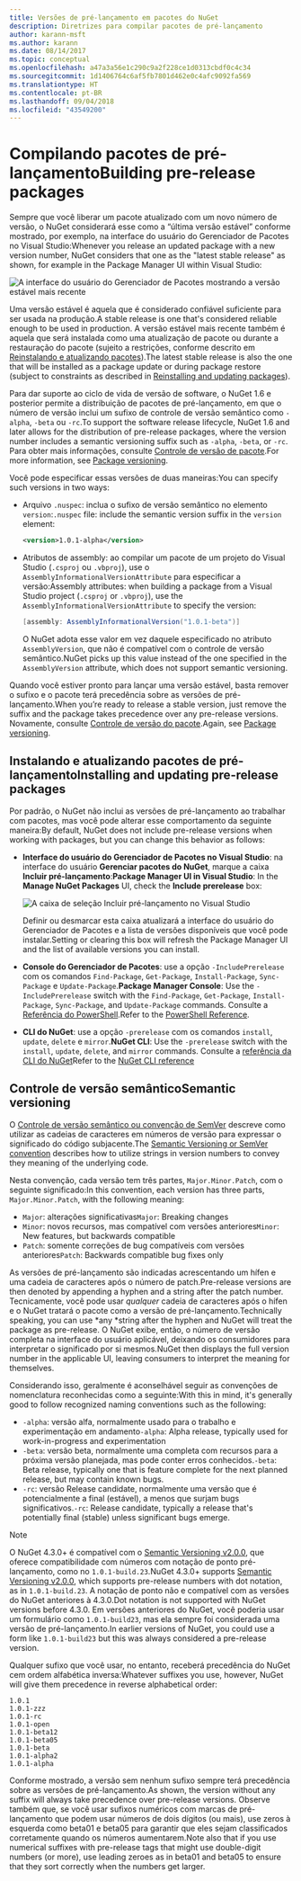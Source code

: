 ```yaml
---
title: Versões de pré-lançamento em pacotes do NuGet
description: Diretrizes para compilar pacotes de pré-lançamento
author: karann-msft
ms.author: karann
ms.date: 08/14/2017
ms.topic: conceptual
ms.openlocfilehash: a47a3a56e1c290c9a2f228ce1d0313cbdf0c4c34
ms.sourcegitcommit: 1d1406764c6af5fb7801d462e0c4afc9092fa569
ms.translationtype: HT
ms.contentlocale: pt-BR
ms.lasthandoff: 09/04/2018
ms.locfileid: "43549200"
---
```

# <a name="building-pre-release-packages"></a><span data-ttu-id="1403e-103">Compilando pacotes de pré-lançamento</span><span class="sxs-lookup"><span data-stu-id="1403e-103">Building pre-release packages</span></span>

<span data-ttu-id="1403e-104">Sempre que você liberar um pacote atualizado com um novo número de versão, o NuGet considerará esse como a “última versão estável” conforme mostrado, por exemplo, na interface do usuário do Gerenciador de Pacotes no Visual Studio:</span><span class="sxs-lookup"><span data-stu-id="1403e-104">Whenever you release an updated package with a new version number, NuGet considers that one as the "latest stable release" as shown, for example in the Package Manager UI within Visual Studio:</span></span>

![A interface do usuário do Gerenciador de Pacotes mostrando a versão estável mais recente](media/Prerelease_01-LatestStable.png)

<span data-ttu-id="1403e-106">Uma versão estável é aquela que é considerado confiável suficiente para ser usada na produção.</span><span class="sxs-lookup"><span data-stu-id="1403e-106">A stable release is one that's considered reliable enough to be used in production.</span></span> <span data-ttu-id="1403e-107">A versão estável mais recente também é aquela que será instalada como uma atualização de pacote ou durante a restauração do pacote (sujeito a restrições, conforme descrito em [Reinstalando e atualizando pacotes](../consume-packages/reinstalling-and-updating-packages.md)).</span><span class="sxs-lookup"><span data-stu-id="1403e-107">The latest stable release is also the one that will be installed as a package update or during package restore (subject to constraints as described in [Reinstalling and updating packages](../consume-packages/reinstalling-and-updating-packages.md)).</span></span>

<span data-ttu-id="1403e-108">Para dar suporte ao ciclo de vida de versão de software, o NuGet 1.6 e posterior permite a distribuição de pacotes de pré-lançamento, em que o número de versão inclui um sufixo de controle de versão semântico como `-alpha`, `-beta` ou `-rc`.</span><span class="sxs-lookup"><span data-stu-id="1403e-108">To support the software release lifecycle, NuGet 1.6 and later allows for the distribution of pre-release packages, where the version number includes a semantic versioning suffix such as `-alpha`, `-beta`, or `-rc`.</span></span> <span data-ttu-id="1403e-109">Para obter mais informações, consulte [Controle de versão de pacote](../reference/package-versioning.md#pre-release-versions).</span><span class="sxs-lookup"><span data-stu-id="1403e-109">For more information, see [Package versioning](../reference/package-versioning.md#pre-release-versions).</span></span>

<span data-ttu-id="1403e-110">Você pode especificar essas versões de duas maneiras:</span><span class="sxs-lookup"><span data-stu-id="1403e-110">You can specify such versions in two ways:</span></span>

- <span data-ttu-id="1403e-111">Arquivo `.nuspec`: inclua o sufixo de versão semântico no elemento `version`:</span><span class="sxs-lookup"><span data-stu-id="1403e-111">`.nuspec` file: include the semantic version suffix in the `version` element:</span></span>

    ```xml
    <version>1.0.1-alpha</version>
    ```

- <span data-ttu-id="1403e-112">Atributos de assembly: ao compilar um pacote de um projeto do Visual Studio (`.csproj` ou `.vbproj`), use o `AssemblyInformationalVersionAttribute` para especificar a versão:</span><span class="sxs-lookup"><span data-stu-id="1403e-112">Assembly attributes: when building a package from a Visual Studio project (`.csproj` or `.vbproj`), use the `AssemblyInformationalVersionAttribute` to specify the version:</span></span>

    ```cs
    [assembly: AssemblyInformationalVersion("1.0.1-beta")]
    ```

    <span data-ttu-id="1403e-113">O NuGet adota esse valor em vez daquele especificado no atributo `AssemblyVersion`, que não é compatível com o controle de versão semântico.</span><span class="sxs-lookup"><span data-stu-id="1403e-113">NuGet picks up this value instead of the one specified in the `AssemblyVersion` attribute, which does not support semantic versioning.</span></span>

<span data-ttu-id="1403e-114">Quando você estiver pronto para lançar uma versão estável, basta remover o sufixo e o pacote terá precedência sobre as versões de pré-lançamento.</span><span class="sxs-lookup"><span data-stu-id="1403e-114">When you’re ready to release a stable version, just remove the suffix and the package takes precedence over any pre-release versions.</span></span> <span data-ttu-id="1403e-115">Novamente, consulte [Controle de versão do pacote](../reference/package-versioning.md#pre-release-versions).</span><span class="sxs-lookup"><span data-stu-id="1403e-115">Again, see [Package versioning](../reference/package-versioning.md#pre-release-versions).</span></span>

## <a name="installing-and-updating-pre-release-packages"></a><span data-ttu-id="1403e-116">Instalando e atualizando pacotes de pré-lançamento</span><span class="sxs-lookup"><span data-stu-id="1403e-116">Installing and updating pre-release packages</span></span>

<span data-ttu-id="1403e-117">Por padrão, o NuGet não inclui as versões de pré-lançamento ao trabalhar com pacotes, mas você pode alterar esse comportamento da seguinte maneira:</span><span class="sxs-lookup"><span data-stu-id="1403e-117">By default, NuGet does not include pre-release versions when working with packages, but you can change this behavior as follows:</span></span>

- <span data-ttu-id="1403e-118">**Interface do usuário do Gerenciador de Pacotes no Visual Studio**: na interface do usuário **Gerenciar pacotes do NuGet**, marque a caixa **Incluir pré-lançamento**:</span><span class="sxs-lookup"><span data-stu-id="1403e-118">**Package Manager UI in Visual Studio**: In the **Manage NuGet Packages** UI, check the **Include prerelease** box:</span></span>

    ![A caixa de seleção Incluir pré-lançamento no Visual Studio](media/Prerelease_02-CheckPrerelease.png)

    <span data-ttu-id="1403e-120">Definir ou desmarcar esta caixa atualizará a interface do usuário do Gerenciador de Pacotes e a lista de versões disponíveis que você pode instalar.</span><span class="sxs-lookup"><span data-stu-id="1403e-120">Setting or clearing this box will refresh the Package Manager UI and the list of available versions you can install.</span></span>

- <span data-ttu-id="1403e-121">**Console do Gerenciador de Pacotes**: use a opção `-IncludePrerelease` com os comandos `Find-Package`, `Get-Package`, `Install-Package`, `Sync-Package` e `Update-Package`.</span><span class="sxs-lookup"><span data-stu-id="1403e-121">**Package Manager Console**: Use the `-IncludePrerelease` switch with the `Find-Package`, `Get-Package`, `Install-Package`, `Sync-Package`, and `Update-Package` commands.</span></span> <span data-ttu-id="1403e-122">Consulte a [Referência do PowerShell](../tools/powershell-reference.md).</span><span class="sxs-lookup"><span data-stu-id="1403e-122">Refer to the [PowerShell Reference](../tools/powershell-reference.md).</span></span>

- <span data-ttu-id="1403e-123">**CLI do NuGet**: use a opção `-prerelease` com os comandos `install`, `update`, `delete` e `mirror`.</span><span class="sxs-lookup"><span data-stu-id="1403e-123">**NuGet CLI**: Use the `-prerelease` switch with the `install`, `update`, `delete`, and `mirror` commands.</span></span> <span data-ttu-id="1403e-124">Consulte a [referência da CLI do NuGet](../tools/nuget-exe-cli-reference.md)</span><span class="sxs-lookup"><span data-stu-id="1403e-124">Refer to the [NuGet CLI reference](../tools/nuget-exe-cli-reference.md)</span></span>

## <a name="semantic-versioning"></a><span data-ttu-id="1403e-125">Controle de versão semântico</span><span class="sxs-lookup"><span data-stu-id="1403e-125">Semantic versioning</span></span>

<span data-ttu-id="1403e-126">O [Controle de versão semântico ou convenção de SemVer](http://semver.org/spec/v1.0.0.html) descreve como utilizar as cadeias de caracteres em números de versão para expressar o significado do código subjacente.</span><span class="sxs-lookup"><span data-stu-id="1403e-126">The [Semantic Versioning or SemVer convention](http://semver.org/spec/v1.0.0.html) describes how to utilize strings in version numbers to convey they meaning of the underlying code.</span></span>

<span data-ttu-id="1403e-127">Nesta convenção, cada versão tem três partes, `Major.Minor.Patch`, com o seguinte significado:</span><span class="sxs-lookup"><span data-stu-id="1403e-127">In this convention, each version has three parts, `Major.Minor.Patch`, with the following meaning:</span></span>

- <span data-ttu-id="1403e-128">`Major`: alterações significativas</span><span class="sxs-lookup"><span data-stu-id="1403e-128">`Major`: Breaking changes</span></span>
- <span data-ttu-id="1403e-129">`Minor`: novos recursos, mas compatível com versões anteriores</span><span class="sxs-lookup"><span data-stu-id="1403e-129">`Minor`: New features, but backwards compatible</span></span>
- <span data-ttu-id="1403e-130">`Patch`: somente correções de bug compatíveis com versões anteriores</span><span class="sxs-lookup"><span data-stu-id="1403e-130">`Patch`: Backwards compatible bug fixes only</span></span>

<span data-ttu-id="1403e-131">As versões de pré-lançamento são indicadas acrescentando um hífen e uma cadeia de caracteres após o número de patch.</span><span class="sxs-lookup"><span data-stu-id="1403e-131">Pre-release versions are then denoted by appending a hyphen and a string after the patch number.</span></span> <span data-ttu-id="1403e-132">Tecnicamente, você pode usar *qualquer* cadeia de caracteres após o hífen e o NuGet tratará o pacote como a versão de pré-lançamento.</span><span class="sxs-lookup"><span data-stu-id="1403e-132">Technically speaking, you can use \*any \*string after the hyphen and NuGet will treat the package as pre-release.</span></span> <span data-ttu-id="1403e-133">O NuGet exibe, então, o número de versão completa na interface do usuário aplicável, deixando os consumidores para interpretar o significado por si mesmos.</span><span class="sxs-lookup"><span data-stu-id="1403e-133">NuGet then displays the full version number in the applicable UI, leaving consumers to interpret the meaning for themselves.</span></span>

<span data-ttu-id="1403e-134">Considerando isso, geralmente é aconselhável seguir as convenções de nomenclatura reconhecidas como a seguinte:</span><span class="sxs-lookup"><span data-stu-id="1403e-134">With this in mind, it's generally good to follow recognized naming conventions such as the following:</span></span>

- <span data-ttu-id="1403e-135">`-alpha`: versão alfa, normalmente usado para o trabalho e experimentação em andamento</span><span class="sxs-lookup"><span data-stu-id="1403e-135">`-alpha`: Alpha release, typically used for work-in-progress and experimentation</span></span>
- <span data-ttu-id="1403e-136">`-beta`: versão beta, normalmente uma completa com recursos para a próxima versão planejada, mas pode conter erros conhecidos.</span><span class="sxs-lookup"><span data-stu-id="1403e-136">`-beta`: Beta release, typically one that is feature complete for the next planned release, but may contain known bugs.</span></span>
- <span data-ttu-id="1403e-137">`-rc`: versão Release candidate, normalmente uma versão que é potencialmente a final (estável), a menos que surjam bugs significativos.</span><span class="sxs-lookup"><span data-stu-id="1403e-137">`-rc`: Release candidate, typically a release that's potentially final (stable) unless significant bugs emerge.</span></span>

> [!Note]
> <span data-ttu-id="1403e-138">O NuGet 4.3.0+ é compatível com o [Semantic Versioning v2.0.0](http://semver.org/spec/v2.0.0.html), que oferece compatibilidade com números com notação de ponto pré-lançamento, como no `1.0.1-build.23`.</span><span class="sxs-lookup"><span data-stu-id="1403e-138">NuGet 4.3.0+ supports [Semantic Versioning v2.0.0](http://semver.org/spec/v2.0.0.html), which supports pre-release numbers with dot notation, as in `1.0.1-build.23`.</span></span> <span data-ttu-id="1403e-139">A notação de ponto não e compatível com as versões do NuGet anteriores à 4.3.0.</span><span class="sxs-lookup"><span data-stu-id="1403e-139">Dot notation is not supported with NuGet versions before 4.3.0.</span></span> <span data-ttu-id="1403e-140">Em versões anteriores do NuGet, você poderia usar um formulário como `1.0.1-build23`, mas ela sempre foi considerada uma versão de pré-lançamento.</span><span class="sxs-lookup"><span data-stu-id="1403e-140">In earlier versions of NuGet, you could use a form like `1.0.1-build23` but this was always considered a pre-release version.</span></span>

<span data-ttu-id="1403e-141">Qualquer sufixo que você usar, no entanto, receberá precedência do NuGet cem ordem alfabética inversa:</span><span class="sxs-lookup"><span data-stu-id="1403e-141">Whatever suffixes you use, however, NuGet will give them precedence in reverse alphabetical order:</span></span>

    1.0.1
    1.0.1-zzz
    1.0.1-rc
    1.0.1-open
    1.0.1-beta12
    1.0.1-beta05
    1.0.1-beta
    1.0.1-alpha2
    1.0.1-alpha

<span data-ttu-id="1403e-142">Conforme mostrado, a versão sem nenhum sufixo sempre terá precedência sobre as versões de pré-lançamento.</span><span class="sxs-lookup"><span data-stu-id="1403e-142">As shown, the version without any suffix will always take precedence over pre-release versions.</span></span> <span data-ttu-id="1403e-143">Observe também que, se você usar sufixos numéricos com marcas de pré-lançamento que podem usar números de dois dígitos (ou mais), use zeros à esquerda como beta01 e beta05 para garantir que eles sejam classificados corretamente quando os números aumentarem.</span><span class="sxs-lookup"><span data-stu-id="1403e-143">Note also that if you use numerical suffixes with pre-release tags that might use double-digit numbers (or more), use leading zeroes as in beta01 and beta05 to ensure that they sort correctly when the numbers get larger.</span></span>
